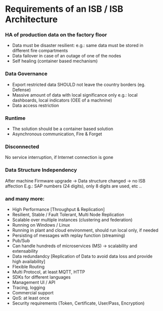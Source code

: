 
# Requirements of an ISB / ISB Architecture

### HA of production data on the factory floor
* Data must be disaster resilient: e.g.: same data must be stored in different fire compartments
* Data failover in case of an outage of one of the nodes
* Self healing (container based mechanism)
### Data Governance
* Export restricted data SHOULD not leave the country borders (eg. Defense)
* Massive amount of data with local significance only e.g.: local dashboards, local indicators (OEE of a machnine)
* Data access restriction
### Runtime
* The solution should be a container based solution
* Asynchronous communication, Fire & Forget
### Disconnected
No service interruption, if Internet connection is gone
### Data Structure Independency
After machine Firmware upgrade -> Data structure changed -> no ISB affection
E.g.: SAP numbers (24 digits), only 8 digits are used, etc ..

### and many more:


* High Performance [Throughput & Replication]
* Resilient, Stable / Fault Tolerant, Multi Node Replication
* Scalable over multiple instances (clustering and federation)
* Running on Windows / Linux
* Running in plant and cloud environment, should run local only, if needed
* Persisting of messages with replay function (streaming)
* Pub/Sub
* Can handle hundreds of microservices (MS) -> scalability and extensability
* Data redundandcy [Replication of Data to avoid data loss and provide high availability]
* Flexible Routing 
* Multi Protocol, at least MQTT, HTTP
* SDKs for different languages
* Management UI / API
* Tracing, logging
* Commercial support
* QoS: at least once
* Security requirements (Token, Certificate, User/Pass, Encryption)